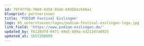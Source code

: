 ```yaml
---
id: 79f4ff5b-7604-4354-93ab-64358ac646a1
blueprint: partnerinnen
title: 'PODIUM Festival Esslingen'
logo: 05_unterstuezen/logos/podium-festival-esslingen-logo.jpg
link_field: 'https://www.podium-esslingen.de/'
updated_by: f6128d7d-0471-44e5-b89a-e3213d7a0925
updated_at: 1657208909
---
```

